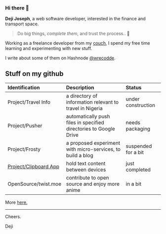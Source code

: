 ### Hi there 👋

**Deji Joseph**, a web software developer, interested in the finance and transport space.

> Do big things, _complete them_, and trust the process.. 🚀

Working as a freelance developer from my [couch](https://twitter.com/wrecodde), I spend my free time learning and experimenting with new stuff.

I write about some of them on Hashnode [@wrecodde](https://wrecodde.hashnode.dev).

## Stuff on my github

| Identification | Description | Status |
|:----------|:------------|:------------|
| Project/Travel Info | a directory of information relevant to travel in Nigeria | under construction |
| Project/Pusher | automatically push files in specified directories to Google Drive | needs packaging |
| Project/Frosty | a proposed experiment with micro-services, to build a blog | suspended for a bit |
| [Project/Clipboard App](https://clipboard-app.netlify.app) | hold text content between devices | just completed |
| OpenSource/twist.moe | contribute to open source and enjoy more anime | in a bit |

More [here.](https://wrecodde.github.io)

<hr>
Cheers.

Deji
